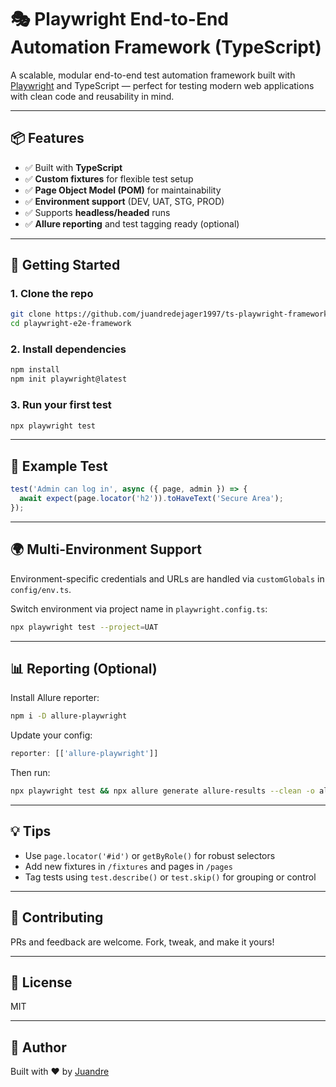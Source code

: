 # 🎭 Playwright End-to-End Automation Framework (TypeScript)

A scalable, modular end-to-end test automation framework built with [Playwright](https://playwright.dev/) and TypeScript — perfect for testing modern web applications with clean code and reusability in mind.

---

## 📦 Features

- ✅ Built with **TypeScript**
- ✅ **Custom fixtures** for flexible test setup
- ✅ **Page Object Model (POM)** for maintainability
- ✅ **Environment support** (DEV, UAT, STG, PROD)
- ✅ Supports **headless/headed** runs
- ✅ **Allure reporting** and test tagging ready (optional)

---

## 🚀 Getting Started

### 1. Clone the repo

```bash
git clone https://github.com/juandredejager1997/ts-playwright-framework.git
cd playwright-e2e-framework
```

### 2. Install dependencies

```bash
npm install
npm init playwright@latest
```

### 3. Run your first test

```bash
npx playwright test
```

---

## 🧪 Example Test

```ts
test('Admin can log in', async ({ page, admin }) => {
  await expect(page.locator('h2')).toHaveText('Secure Area');
});
```

---


## 🌍 Multi-Environment Support

Environment-specific credentials and URLs are handled via `customGlobals` in `config/env.ts`.

Switch environment via project name in `playwright.config.ts`:

```bash
npx playwright test --project=UAT
```

---

## 📊 Reporting (Optional)

Install Allure reporter:

```bash
npm i -D allure-playwright
```

Update your config:

```ts
reporter: [['allure-playwright']]
```

Then run:

```bash
npx playwright test && npx allure generate allure-results --clean -o allure-report && npx allure open
```

---

## 💡 Tips

- Use `page.locator('#id')` or `getByRole()` for robust selectors
- Add new fixtures in `/fixtures` and pages in `/pages`
- Tag tests using `test.describe()` or `test.skip()` for grouping or control

---

## 🤝 Contributing

PRs and feedback are welcome. Fork, tweak, and make it yours!

---

## 📄 License

MIT

---

## 🧠 Author

Built with ❤️ by [Juandre](https://github.com/juandredejager1997)

